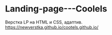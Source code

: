 # Landing-page---Coolels
Верстка LP на HTML и CSS, адаптив.
https://newverstka.github.io/cootels.github.io/
